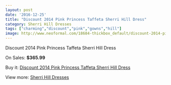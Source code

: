 ```yaml
---
layout: post
date: '2016-12-25'
title: "Discount 2014 Pink Princess Taffeta Sherri Hill Dress"
category: Sherri Hill Dresses
tags: ["charming","discount","pink","gowns","hill"]
image: http://www.neoformal.com/18684-thickbox_default/discount-2014-pink-princess-taffeta-sherri-hill-dress.jpg
---
```

Discount 2014 Pink Princess Taffeta Sherri Hill Dress

On Sales: **$365.99**
<a href="https://www.neoformal.com/en/sherri-hill-dresses-2014/5967-discount-2014-pink-princess-taffeta-sherri-hill-dress.html"><amp-img layout="responsive" width="600" height="600" src="//www.neoformal.com/18684-thickbox_default/discount-2014-pink-princess-taffeta-sherri-hill-dress.jpg" alt="Discount 2014 Pink Princess Taffeta Sherri Hill Dress 0" /></a>

Buy it: [Discount 2014 Pink Princess Taffeta Sherri Hill Dress](https://www.neoformal.com/en/sherri-hill-dresses-2014/5967-discount-2014-pink-princess-taffeta-sherri-hill-dress.html "Discount 2014 Pink Princess Taffeta Sherri Hill Dress")

View more: [Sherri Hill Dresses](https://www.neoformal.com/en/73-sherri-hill-dresses-2014 "Sherri Hill Dresses")
